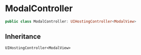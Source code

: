# ModalController

``` swift
public class ModalController: UIHostingController<ModalView> 
```

## Inheritance

`UIHostingController<ModalView>`
